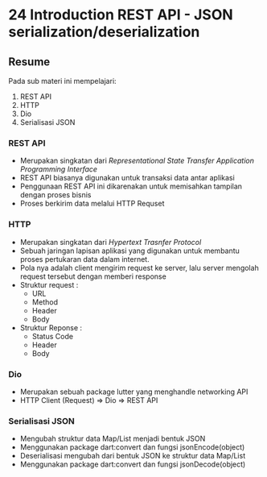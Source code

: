 # 24 Introduction REST API - JSON serialization/deserialization

## Resume 
Pada sub materi ini mempelajari:
1. REST API
2. HTTP
3. Dio
4. Serialisasi JSON

### REST API
- Merupakan singkatan dari *Representational State Transfer Application Programming Interface*
- REST API biasanya digunakan untuk transaksi data antar aplikasi
- Penggunaan REST API ini dikarenakan untuk memisahkan tampilan dengan proses bisnis
- Proses berkirim data melalui HTTP Requset

### HTTP
- Merupakan singkatan dari *Hypertext Trasnfer Protocol*
- Sebuah jaringan lapisan aplikasi yang digunakan untuk membantu proses pertukaran data dalam internet.
- Pola nya adalah client mengirim request ke server, lalu server mengolah request tersebut dengan memberi response
- Struktur request :
  - URL
  - Method
  - Header
  - Body
- Struktur Reponse :
  - Status Code
  - Header
  - Body

### Dio
- Merupakan sebuah package lutter yang menghandle networking API
- HTTP Client (Request) => Dio => REST API

### Serialisasi JSON
- Mengubah struktur data Map/List menjadi bentuk JSON
- Menggunakan package dart:convert dan fungsi jsonEncode(object)
- Deserialisasi mengubah dari bentuk JSON ke struktur data Map/List
- Menggunakan package dart:convert dan fungsi jsonDecode(object)
